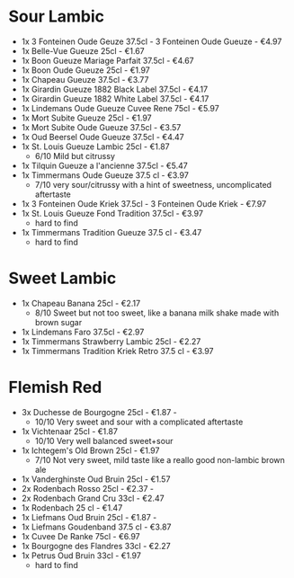 # Sour Lambic
* 1x 3 Fonteinen Oude Geuze 37.5cl - 3 Fonteinen Oude Gueuze - €4.97
* 1x Belle-Vue Gueuze 25cl - €1.67
* 1x Boon Gueuze Mariage Parfait 37.5cl - €4.67
* 1x Boon Oude Gueuze 25cl - €1.97
* 1x Chapeau Gueuze 37.5cl - €3.77
* 1x Girardin Gueuze 1882 Black Label 37.5cl - €4.17
* 1x Girardin Gueuze 1882 White Label 37.5cl - €4.17
* 1x Lindemans Oude Gueuze Cuvee Rene 75cl - €5.97
* 1x Mort Subite Gueuze 25cl - €1.97
* 1x Mort Subite Oude Gueuze 37.5cl - €3.57
* 1x Oud Beersel Oude Gueuze 37.5cl - €4.47
* 1x St. Louis Gueuze Lambic 25cl - €1.87
  - 6/10 Mild but citrussy
* 1x Tilquin Gueuze a l'ancienne 37.5cl - €5.47
* 1x Timmermans Oude Gueuze 37.5 cl - €3.97
  - 7/10 very sour/citrussy with a hint of sweetness, uncomplicated aftertaste
* 1x 3 Fonteinen Oude Kriek 37.5cl - 3 Fonteinen Oude Kriek - €7.97
* 1x St. Louis Gueuze Fond Tradition 37.5cl - €3.97
  - hard to find
* 1x Timmermans Tradition Gueuze 37.5 cl - €3.47
  - hard to find

# Sweet Lambic
* 1x Chapeau Banana 25cl - €2.17
  - 8/10 Sweet but not too sweet, like a banana milk shake made with brown sugar
* 1x Lindemans Faro 37.5cl - €2.97
* 1x Timmermans Strawberry Lambic 25cl - €2.27
* 1x Timmermans Tradition Kriek Retro 37.5 cl - €3.97

# Flemish Red
* 3x Duchesse de Bourgogne 25cl - €1.87 -
  - 10/10 Very sweet and sour with a complicated aftertaste
* 1x Vichtenaar 25cl - €1.87
  - 10/10 Very well balanced sweet+sour
* 1x Ichtegem's Old Brown 25cl - €1.97
  - 7/10 Not very sweet, mild taste like a reallo good non-lambic brown ale
* 1x Vanderghinste Oud Bruin 25cl - €1.57
* 2x Rodenbach Rosso 25cl - €2.37 -
* 2x Rodenbach Grand Cru 33cl - €2.47
* 1x Rodenbach 25 cl - €1.47
* 1x Liefmans Oud Bruin 25cl - €1.87 -
* 1x Liefmans Goudenband 37.5 cl - €3.87
* 1x Cuvee De Ranke 75cl - €6.97
* 1x Bourgogne des Flandres 33cl - €2.27
* 1x Petrus Oud Bruin 33cl - €1.97
  - hard to find

